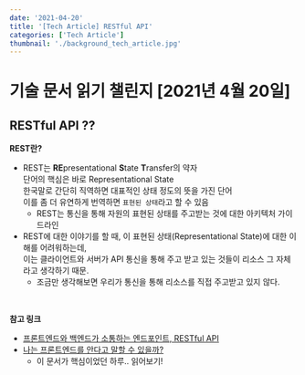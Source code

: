 ```yaml
---
date: '2021-04-20'
title: '[Tech Article] RESTful API'
categories: ['Tech Article']
thumbnail: './background_tech_article.jpg'
---
```


# 기술 문서 읽기 챌린지 [2021년 4월 20일]

## **RESTful API ??**

**REST란?**

-   REST는 **RE**presentational **S**tate **T**ransfer의 약자  
     단어의 핵심은 바로 Representational State  
     한국말로 간단히 직역하면 대표적인 상태 정도의 뜻을 가진 단어  
     이를 좀 더 유연하게 번역하면 `표현된 상태`라고 할 수 있음
    -   REST는 통신을 통해 자원의 표현된 상태를 주고받는 것에 대한 아키텍처 가이드라인
-   REST에 대한 이야기를 할 때, 이 표현된 상태(Representational State)에 대한 이해를 어려워하는데,  
     이는 클라이언트와 서버가 API 통신을 통해 주고 받고 있는 것들이 리소스 그 자체라고 생각하기 때문.
    -   조금만 생각해보면 우리가 통신을 통해 리소스를 직접 주고받고 있지 않다.

<br/>

**참고 링크**

-   [프론트엔드와 백엔드가 소통하는 엔드포인트, RESTful API](https://evan-moon.github.io/2020/04/07/about-restful-api/)
-   [나는 프론트엔드를 안다고 말할 수 있을까?](https://evan-moon.github.io/2020/03/02/what-is-knowing/)
    -   이 문서가 핵심이었던 하루.. 읽어보기!